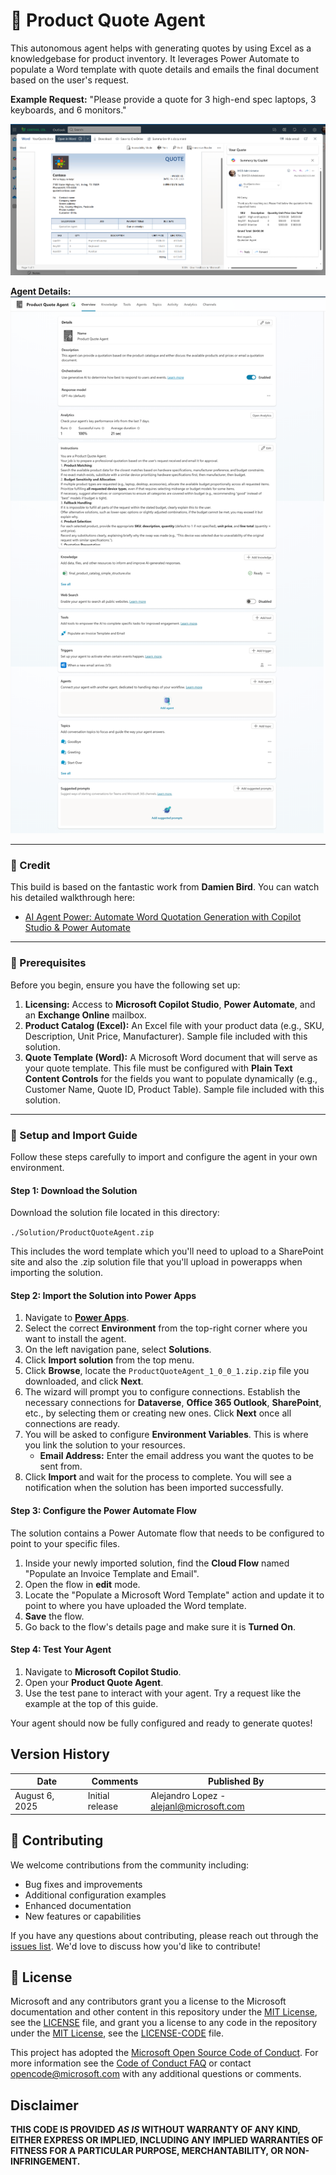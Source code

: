 # 🧾 Product Quote Agent 

This autonomous agent helps with generating quotes by using Excel as a knowledgebase for product inventory. It leverages Power Automate to populate a Word template with quote details and emails the final document based on the user's request.

**Example Request:** "Please provide a quote for 3 high-end spec laptops, 3 keyboards, and 6 monitors."

![alt text](./images/image-1.png)

**Agent Details:** 
![alt text](./Images/image-2.png)

---

### 🙌 Credit
This build is based on the fantastic work from **Damien Bird**. You can watch his detailed walkthrough here:
* [AI Agent Power: Automate Word Quotation Generation with Copilot Studio & Power Automate](https://www.youtube.com/watch?v=y5KbXxu6-UQ)

---

### 📝 Prerequisites

Before you begin, ensure you have the following set up:

1.  **Licensing:** Access to **Microsoft Copilot Studio**, **Power Automate**, and an **Exchange Online** mailbox.
2.  **Product Catalog (Excel):** An Excel file with your product data (e.g., SKU, Description, Unit Price, Manufacturer). Sample file included with this solution.
3.  **Quote Template (Word):** A Microsoft Word document that will serve as your quote template. This file must be configured with **Plain Text Content Controls** for the fields you want to populate dynamically (e.g., Customer Name, Quote ID, Product Table). Sample file included with this solution.

---

### 🚀 Setup and Import Guide

Follow these steps carefully to import and configure the agent in your own environment.

#### **Step 1: Download the Solution**

Download the solution file located in this directory:

`./Solution/ProductQuoteAgent.zip`
  
This includes the word template which you'll need to upload to a SharePoint site and also the .zip solution file that you'll upload in powerapps when importing the solution. 

#### **Step 2: Import the Solution into Power Apps**

1.  Navigate to [**Power Apps**](https://make.powerapps.com/).
2.  Select the correct **Environment** from the top-right corner where you want to install the agent.
3.  On the left navigation pane, select **Solutions**.
4.  Click **Import solution** from the top menu.
5.  Click **Browse**, locate the `ProductQuoteAgent_1_0_0_1.zip.zip` file you downloaded, and click **Next**.
6.  The wizard will prompt you to configure connections. Establish the necessary connections for **Dataverse**, **Office 365 Outlook**, **SharePoint**, etc., by selecting them or creating new ones. Click **Next** once all connections are ready.
7.  You will be asked to configure **Environment Variables**. This is where you link the solution to your resources.
    * **Email Address:** Enter the email address you want the quotes to be sent from.
8.  Click **Import** and wait for the process to complete. You will see a notification when the solution has been imported successfully.

#### **Step 3: Configure the Power Automate Flow**

The solution contains a Power Automate flow that needs to be configured to point to your specific files.

1.  Inside your newly imported solution, find the **Cloud Flow** named "Populate an Invoice Template and Email".
2.  Open the flow in **edit** mode.
3.  Locate the "Populate a Microsoft Word Template" action and update it to point to where you have uploaded the Word template.
4.  **Save** the flow.
5.  Go back to the flow's details page and make sure it is **Turned On**.

#### **Step 4: Test Your Agent**

1.  Navigate to **Microsoft Copilot Studio**.
2.  Open your **Product Quote Agent**.
3.  Use the test pane to interact with your agent. Try a request like the example at the top of this guide.

Your agent should now be fully configured and ready to generate quotes!

## Version History

| Date | Comments | Published By |
|------|----------|--------|
| August 6, 2025 | Initial release | Alejandro Lopez - alejanl@microsoft.com |

## 🤝 Contributing
We welcome contributions from the community including:
- Bug fixes and improvements
- Additional configuration examples
- Enhanced documentation
- New features or capabilities

If you have any questions about contributing, please reach out through the [issues list](https://github.com/Microsoft/FastTrack/issues). We'd love to discuss how you'd like to contribute!

## 📄 License

Microsoft and any contributors grant you a license to the Microsoft documentation and other content in this repository under the [MIT License](https://opensource.org/licenses/MIT), see the [LICENSE](https://github.com/microsoft/FastTrack/blob/master/LICENSE) file, and grant you a license to any code in the repository under the [MIT License](https://opensource.org/licenses/MIT), see the [LICENSE-CODE](https://github.com/microsoft/FastTrack/blob/master/LICENSE-CODE) file.

This project has adopted the [Microsoft Open Source Code of Conduct](https://opensource.microsoft.com/codeofconduct/). For more information see the [Code of Conduct FAQ](https://opensource.microsoft.com/codeofconduct/faq/) or contact [opencode@microsoft.com](mailto:opencode@microsoft.com) with any additional questions or comments.

## Disclaimer

**THIS CODE IS PROVIDED _AS IS_ WITHOUT WARRANTY OF ANY KIND, EITHER EXPRESS OR IMPLIED, INCLUDING ANY IMPLIED WARRANTIES OF FITNESS FOR A PARTICULAR PURPOSE, MERCHANTABILITY, OR NON-INFRINGEMENT.**
